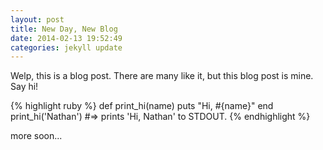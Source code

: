 ```yaml
---
layout: post
title: New Day, New Blog
date: 2014-02-13 19:52:49
categories: jekyll update
---
```


Welp, this is a blog post. There are many like it, but this blog post is mine. Say hi!

{% highlight ruby %}
def print_hi(name)
  puts "Hi, #{name}"
end
print_hi('Nathan')
#=> prints 'Hi, Nathan' to STDOUT.
{% endhighlight %}

more soon...
